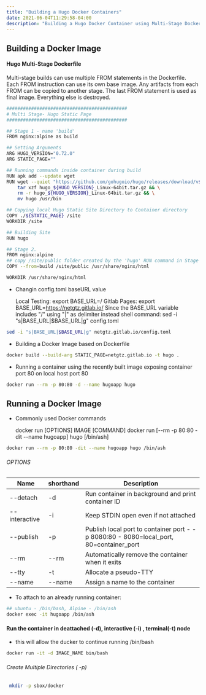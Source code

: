 ```yaml
---
title: "Building a Hugo Docker Containers"
date: 2021-06-04T11:29:58-04:00
description: "Building a Hugo Docker Container using Multi-Stage Dockerfile"
---
```

## Building a Docker Image
#### Hugo Multi-Stage Dockerfile

Multi-stage builds can use multiple FROM statements in the Dockerfile. Each FROM instruction can use its own base image. Any artifacts from each FROM can be copied to another stage. The last FROM statement is used as final image. Everything else is destroyed. 

```sh
############################################
# Multi Stage- Hugo Static Page 
############################################

## Stage 1 - name 'build'
FROM nginx:alpine as build

## Setting Arguments
ARG HUGO_VERSION="0.72.0"
ARG STATIC_PAGE=""

## Running commands inside container during build
RUN apk add --update wget
RUN wget --quiet "https://github.com/gohugoio/hugo/releases/download/v${HUGO_VERSION}/hugo_${HUGO_VERSION}_Linux-64bit.tar.gz" && \
    tar xzf hugo_${HUGO_VERSION}_Linux-64bit.tar.gz && \
    rm -r hugo_${HUGO_VERSION}_Linux-64bit.tar.gz && \
    mv hugo /usr/bin

## Copying local Hugo Static Site Directory to Container directory
COPY ./${STATIC_PAGE} /site
WORKDIR /site

## Building Site
RUN hugo

## Stage 2. 
FROM nginx:alpine
## copy /site/public folder created by the 'hugo' RUN command in Stage 1 to the nginx working directory.
COPY --from=build /site/public /usr/share/nginx/html

WORKDIR /usr/share/nginx/html
```
* Changin config.toml baseURL value

    Local Testing: export BASE_URL=/
    Gitlab Pages: export BASE_URL=https://netgtz.gitlab.io/
    Since the BASE_URL variable includes "/" using "|" as delimiter instead
    shell command: sed -i "s|BASE_URL|$BASE_URL|g" config.toml 

```sh
sed -i "s|BASE_URL|$BASE_URL|g" netgtz.gitlab.io/config.toml
```
* Building a Docker Image based on Dockerfile

```sh
docker build --build-arg STATIC_PAGE=netgtz.gitlab.io -t hugo .
```
* Running a container using the recently built image exposing container port 80 on local host port 80
```sh
docker run --rm -p 80:80 -d --name hugoapp hugo
```

## Running a Docker Image

* Commonly used Docker commands

    docker run [OPTIONS] IMAGE [COMMAND]
    docker run [--rm -p 80:80 -dit --name hugoapp] hugo [/bin/ash]

```sh
docker run --rm -p 80:80 -dit --name hugoapp hugo /bin/ash
 ```
 ###### OPTIONS
 Name|shorthand|Description
 --|--|--
--detach|-d|Run container in background and print container ID
--interactive|-i|Keep STDIN open even if not attached
--publish|-p|Publish local port to container port - -p 8080:80 - 8080=local_port, 80=container_port
--rm|--rm|Automatically remove the container when it exits
--tty|-t|Allocate a pseudo-TTY
--name|--name|Assign a name to the container

* To attach to an already running container:
```sh
## ubuntu - /bin/bash, Alpine - /bin/ash
docker exec -it hugoapp /bin/ash
```

#### Run the container in deattached (-d), interactive (-i) , terminal(-t) node
* this will allow the ducker to continue running /bin/bash
```sh
docker run -it -d IMAGE_NAME bin/bash
```

###### Create Multiple Directories ( -p)
```sh
 mkdir -p sbox/docker
```
